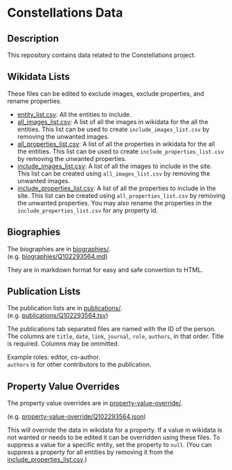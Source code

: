 # Constellations Data
## Description
This repository contains data related to the Constellations project.

## Wikidata Lists
These files can be edited to exclude images, exclude properties, and rename properties.
- [entity_list.csv](wikidata-lists/entity_list.csv): All the entities to include.
- [all_images_list.csv](wikidata-lists/all_images_list.csv): A list of all the images in wikidata for the all the entities. This list can be used to create `include_images_list.csv` by removing the unwanted images.
- [all_properties_list.csv](wikidata-lists/all_properties_list.csv): A list of all the properties in wikidata for the all the entities. This list can be used to create `include_properties_list.csv` by removing the unwanted properties.
- [include_images_list.csv](wikidata-lists/include_images_list.csv): A list of all the images to include in the site. This list can be created using `all_images_list.csv` by removing the unwanted images.
- [include_properties_list.csv](wikidata-lists/include_properties_list.csv): A list of all the properties to include in the site. This list can be created using `all_properties_list.csv` by removing the unwanted properties. You may also rename the properties in the `include_properties_list.csv` for any property id.

## Biographies
The biographies are in [biographies/](biographies).<br />
(e.g. [biographies/Q102293564.md](biographies/Q102293564.md))

They are in markdown format for easy and safe convertion to HTML.

## Publication Lists
The publication lists are in [publications/](publications).<br />
(e.g. [publications/Q102293564.tsv](publications/Q102293564.tsv))

The publications tab separated files are named with the ID of the person.<br />
The columns are `title`, `date`, `link`, `journal`, `role`, `authors`, in that order. Title is required. Columns may be ommitted.

Example roles: editor, co-author.<br />
`authors` is for other contributors to the publication.

## Property Value Overrides
The property value overrides are in [property-value-override/](property-value-override).<br />

(e.g. [property-value-override/Q102293564.json](property-value-override/Q102293564.json))

This will override the data in wikidata for a property.  If a value in wikidata is not wanted or needs to be edited it can be overridden using these files. To suppress a value for a specific entity, set the property to `null`. (You can suppress a property for all entities by removing it from the [include_properties_list.csv](wikidata-lists/include_properties_list.csv).)
